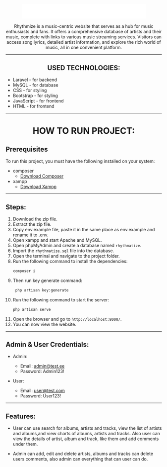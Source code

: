 <p align="center"><a href="" target="_blank"><img src="https://github.com/HeIIBlazer/Rhythmatize/blob/main/public/images/logo.png?raw=true"width="400" alt="Rhythmatize Logo"></a></p>

<p align="center">Rhythmize is a music-centric website that serves as a hub for music enthusiasts and fans. It offers a comprehensive database of artists and their music, complete with links to various music streaming services. Visitors can access song lyrics, detailed artist information, and explore the rich world of music, all in one convenient platform.</p>

<hr>

<h2 align="center">USED TECHNOLOGIES:</h2>

- Laravel - for backend
- MySQL - for database
- CSS - for styling
- Bootstrap - for styling
- JavaScript - for frontend
- HTML - for frontend

<hr>
<h1 align="center">HOW TO RUN PROJECT:</h1>

## Prerequisites

To run this project, you must have the following installed on your system:

- composer
  - [Download Composer](https://getcomposer.org/download/)
- xampp
  - [Download Xampp](https://www.apachefriends.org/download.html)

<hr>

## Steps:

1. Download the zip file.
2. Extract the zip file.
3. Copy env.example file, paste it in the same place as env.example and rename it to .env.
4. Open xampp and start Apache and MySQL.
5. Open phpMyAdmin and create a database named `rhythmatize`.
6. Import the `rhythmatize.sql` file into the database.
7. Open the terminal and navigate to the project folder.
8. Run the following command to install the dependencies:
   ```bash
   composer i
   ```
9. Then run key generate command:
   ```bash
    php artisan key:generate
    ```
10. Run the following command to start the server:
    ```bash
    php artisan serve
    ```
11. Open the browser and go to `http://localhost:8000/`.
12. You can now view the website.
<hr>

## Admin & User Credentials:

- Admin:
  - Email: admin@test.ee
  - Password: Admin123!


- User:
  - Email: user@test.com
  - Password: User123!

<hr>

## Features:

- User can use search for albums, artists and tracks, view the list of artists and albums,and view charts of albums, artists and tracks. Also user can view the details of artist, album and track, like them and add comments under them.


- Admin can add, edit and delete artists, albums and tracks can delete users comments, also admin can everything that can user can do.
